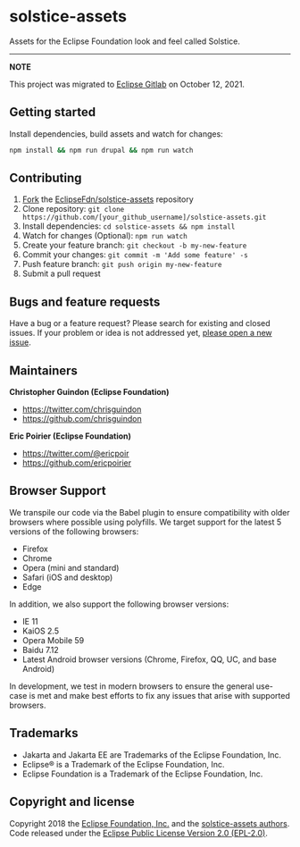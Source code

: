 # solstice-assets

Assets for the Eclipse Foundation look and feel called Solstice. 

---
**NOTE**

This project was migrated to [Eclipse Gitlab](https://gitlab.eclipse.org/eclipsefdn/it/webdev/solstice-assets) on October 12, 2021.


## Getting started

Install dependencies, build assets and watch for changes:

```bash
npm install && npm run drupal && npm run watch
```

## Contributing

1. [Fork](https://help.github.com/articles/fork-a-repo/) the [EclipseFdn/solstice-assets](https://github.com/EclipseFdn/solstice-assets) repository
2. Clone repository: `git clone https://github.com/[your_github_username]/solstice-assets.git`
3. Install dependencies: `cd solstice-assets && npm install`
4. Watch for changes (Optional): `npm run watch`
5. Create your feature branch: `git checkout -b my-new-feature`
6. Commit your changes: `git commit -m 'Add some feature' -s`
7. Push feature branch: `git push origin my-new-feature`
8. Submit a pull request

## Bugs and feature requests

Have a bug or a feature request? Please search for existing and closed issues. If your problem or idea is not addressed yet, [please open a new issue](https://github.com/eclipsefdn/solstice-assets/issues/new).

## Maintainers

**Christopher Guindon (Eclipse Foundation)**

- <https://twitter.com/chrisguindon>
- <https://github.com/chrisguindon>

**Eric Poirier (Eclipse Foundation)**

- <https://twitter.com/@ericpoir>
- <https://github.com/ericpoirier>

## Browser Support

We transpile our code via the Babel plugin to ensure compatibility with older browsers where possible using polyfills. We target support for the latest 5 versions of the following browsers:

- Firefox
- Chrome
- Opera (mini and standard)
- Safari (iOS and desktop)
- Edge

In addition, we also support the following browser versions:

- IE 11
- KaiOS 2.5
- Opera Mobile 59
- Baidu 7.12
- Latest Android browser versions (Chrome, Firefox, QQ, UC, and base Android)

In development, we test in modern browsers to ensure the general use-case is met and make best efforts to fix any issues that arise with supported browsers.

## Trademarks

* Jakarta and Jakarta EE are Trademarks of the Eclipse Foundation, Inc.
* Eclipse® is a Trademark of the Eclipse Foundation, Inc.
* Eclipse Foundation is a Trademark of the Eclipse Foundation, Inc.

## Copyright and license

Copyright 2018 the [Eclipse Foundation, Inc.](https://www.eclipse.org) and the [solstice-assets authors](https://github.com/eclipsefdn/solstice-assets/graphs/contributors). Code released under the [Eclipse Public License Version 2.0 (EPL-2.0)](https://github.com/eclipsefdn/solstice-assets/blob/src/LICENSE).
